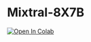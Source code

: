 # Mixtral-8X7B

[![Open In Colab](https://colab.research.google.com/assets/colab-badge.svg)](https://colab.research.google.com/drive/1IqzV3cB0DKNJW9k0R7vTJuiJxrsiVyvp?usp=sharing)
